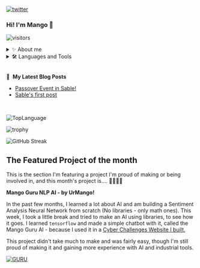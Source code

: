 
[![twitter](https://img.shields.io/twitter/follow/_NoamRaz_?logo=twitter&style=for-the-badge)](https://twitter.com/_NoamRaz_) 
### Hi! I'm Mango 👋
![visitors](https://visitor-badge.glitch.me/badge?page_id=UrMango)
<details>
 <summary>✨ About me</summary>
 <br/>
I'm a game developer & programmer, video editor and graphic designer, and the creator of:
</br>
</br>
  
Programming for me is the freedom to make dreams a reality technologically.
I love learning and experiencing new languages and technological tools.
</details>

<details>
<summary>🛠️ Languages and Tools</summary>
 <br/>
Some of the technological tools and languages i'm experiencing with are:

**Languages:**
 - Assembly, C, C++, C#, JS, Python, SQL, Java and Lua.

**Tools:**
 - Unity, Node.js, HTML & CSS, HTML5, Git, MongoDB and WireShark.
</details>
<br/>

📕 &nbsp;**My Latest Blog Posts**
- [Passover Event in Sable!](https://sable.co.il/blog/post/6255d19a85b21c54e233b7a3)
- [Sable's first post](https://sable.co.il/blog/post/61e7e228d3d99dd3b3a1982b)

<br/>

![TopLanguage](https://github-readme-stats-git-masterrstaa-rickstaa.vercel.app/api/top-langs/?username=UrMango&layout=compact&theme=dark)

![trophy](https://github-profile-trophy.vercel.app/?username=UrMango&theme=onedark)

![GitHub Streak](https://github-readme-streak-stats.herokuapp.com?user=UrMango&theme=dark&date_format=M%20j%5B%2C%20Y%5D&fire=00FF02)

## The Featured Project of the month
This is the section I'm featuring a project I'm proud of making or being involved in,
and this month's project is.... 🥁🥁🥁🥁

 **Mango Guru NLP AI - by UrMango!**
 
 In the past few months, I learned a lot about AI and am building a Sentiment Analysis Neural Network from scratch (No libraries - only math ones).
 This week, I took a little break and tried to make an AI using libraries, to see how it goes. I learned `tensorflow` and made a simple chatbot with it, called the Mango Guru AI - because I used it in a [Cyber Challenges Website I built.](https://mangosecrets.com)

 This project didn't take much to make and was fairly easy, though I'm still proud of making it and gaining more experience with AI and industrial tools.

[![GURU](https://github-readme-stats.vercel.app/api/pin/?username=UrMango&repo=mangoguru-ai&theme=dark)](https://github.com/UrMango/mangoguru-ai)

